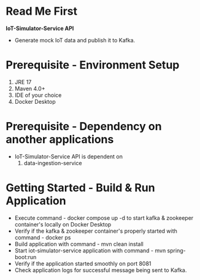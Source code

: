# Read Me First

**IoT-Simulator-Service API**

* Generate mock IoT data and publish it to Kafka.

# Prerequisite - Environment Setup
1. JRE 17
2. Maven 4.0+
3. IDE of your choice
4. Docker Desktop

# Prerequisite - Dependency on another applications
* IoT-Simulator-Service API is dependent on
    1. data-ingestion-service

# Getting Started - Build & Run Application
* Execute command - docker compose up -d to start kafka & zookeeper container's locally on Docker Desktop
* Verify if the kafka & zookeeper container's properly started with command - docker ps
* Build application with command - mvn clean install
* Start iot-simulator-service application with command - mvn spring-boot:run
* Verify if the application started smoothly on port 8081
* Check application logs for successful message being sent to Kafka.